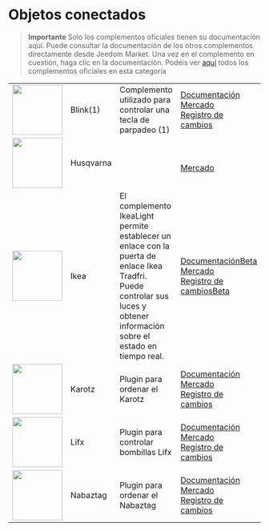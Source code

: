 
# Objetos conectados


>**Importante**
>Solo los complementos oficiales tienen su documentación aquí. Puede consultar la documentación de los otros complementos directamente desde Jeedom Market. Una vez en el complemento en cuestión, haga clic en la documentación.
>Podéis ver [aquí](https://market.jeedom.com/index.php?v=d&p=market&type=plugin&categorie=devicecommunication) todos los complementos oficiales en esta categoría


| | | | |
|--- | --- | --- | ---|
|<img src="blink1/blink1_icon.png" class="pluginLogo" width="100" />|Blink(1)|Complemento utilizado para controlar una tecla de parpadeo (1)|[Documentación](blink1/index.md)<br/>[Mercado](https://market.jeedom.com/index.php?v=d&p=market_display&id=1244)<br/>[Registro de cambios](blink1/changelog.md)|
|<img src="husqvarna/husqvarna_icon.png" class="pluginLogo" width="100" />|Husqvarna||<br/>[Mercado](https://market.jeedom.com/index.php?v=d&p=market_display&id=3101)|
|<img src="ikealight/ikealight_icon.png" class="pluginLogo" width="100" />|Ikea|El complemento IkeaLight permite establecer un enlace con la puerta de enlace Ikea Tradfri. Puede controlar sus luces y obtener información sobre el estado en tiempo real.|[Documentación](ikealight/index.md)[Beta](ikealight/beta/index.md)<br/>[Mercado](https://market.jeedom.com/index.php?v=d&p=market_display&id=3039)<br/>[Registro de cambios](ikealight/changelog.md)[Beta](ikealight/beta/changelog.md)|
|<img src="karotz/karotz_icon.png" class="pluginLogo" width="100" />|Karotz|Plugin para ordenar el Karotz|[Documentación](karotz/index.md)<br/>[Mercado](https://market.jeedom.com/index.php?v=d&p=market_display&id=148)<br/>[Registro de cambios](karotz/changelog.md)|
|<img src="lifx/lifx_icon.png" class="pluginLogo" width="100" />|Lifx|Plugin para controlar bombillas Lifx|[Documentación](lifx/index.md)<br/>[Mercado](https://market.jeedom.com/index.php?v=d&p=market_display&id=2070)<br/>[Registro de cambios](lifx/changelog.md)|
|<img src="nabaztag/nabaztag_icon.png" class="pluginLogo" width="100" />|Nabaztag|Plugin para ordenar el Nabaztag|[Documentación](nabaztag/index.md)<br/>[Mercado](https://market.jeedom.com/index.php?v=d&p=market_display&id=151)<br/>[Registro de cambios](nabaztag/changelog.md)|
